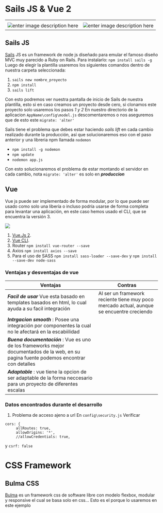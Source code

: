 # Sails JS & Vue 2
|||
|--|--|
|||
|![enter image description here](https://sailsjs.com/images/logo_sails.png )  | ![enter image description here](https://vuejs.org/images/logo.png) |
## Sails JS
[Sails](https://sailsjs.com) JS es un framework de node js diseñado para emular el famoso diseño MVC muy parecido a Ruby on Rails.
Para instalarlo: `npm install sails -g`
Luego de elegir la plantilla usaremos los siguientes comandos dentro de nuestra carpeta seleccionada: 

 1. `sails new nombre_proyecto`
 2. `npm install`
 3. `sails lift`

Con esto podremos ver nuestra pantalla de inicio de Sails de nuestra plantilla, esto si en caso creamos un proyecto desde cero, si clonamos este proyecto solo usaremos los pasos *1 y 2*
En nuestro directorio de la aplicacion `AppName\config\model.js` descomentaremos o nos aseguremos que de esto este `migrate: 'alter'`

Sails tiene el problema que debes estar haciendo *sails lift* en cada cambio realizado durante la producción, así que solucionaremos eso con el paso anterior y una libreria npm llamada `nodemon`

 - `npm install -g nodemon`
 - `npm update`
 - `nodemon app.js`

Con esto solucionaremos el problema de estar montando el servidor en cada cambio, nota `migrate: 'alter'` es solo en ***produccion***

## Vue

Vue js puede ser implementado de forma modular, por lo que puede ser usado como solo una libería o incluso podría usarse de forma completa para levantar una aplicación, en este caso hemos usado el CLI, que se encuentra la versión 3.

![](https://vuejs.org/images/components.png)

1. [Vue.Js 2](https://vuejs.org/ "Vue.Js 2").
2. [Vue CLI](https://github.com/vuejs/vue-cli "Vue CLI").
3. Router `npm install vue-router --save`
4. Axios `npm install axios --save`
5. Para el uso de SASS `npm install sass-loader --save-dev` y `npm install --save-dev node-sass`

### Ventajas y desventajas de vue 

|Ventajas|Contras|
|--|--|
|***Facil de usar*** Vue esta basado en templates basados en html, lo cual ayuda a su facil integración |Al ser un framework reciente tiene muy  poco mercado actual, aunque se encuentre creciendo|
|***Intrgacion smooth*** : Posee una integración por componentes la cual no le afectará en la escabiilidad||
|***Buena documentación*** : Vue es uno de los frameworks mejor documentados de la web, en su pagina fuente podemos encontrar con detalles ||
|***Adaptable*** : vue tiene la opcion de ser adaptable de la forma neccesario para un proyecto de diferentes escalas||

### Datos encontrados durante el desarrollo

1. Problema de acceso ajeno a url
En `config\security.js` Verificar 
```  
cors: {
     allRoutes: true,
     allowOrigins: '*',
     //allowCredentials: true,
``` 
y `csrf: false `

# CSS Framework

## Bulma CSS

[Bulma](https://bulma.io) es un framework css de software libre con modelo flexbox, modular y responsive el cual se basa solo en css... Esto es el porque lo usaremos en este ejemplo